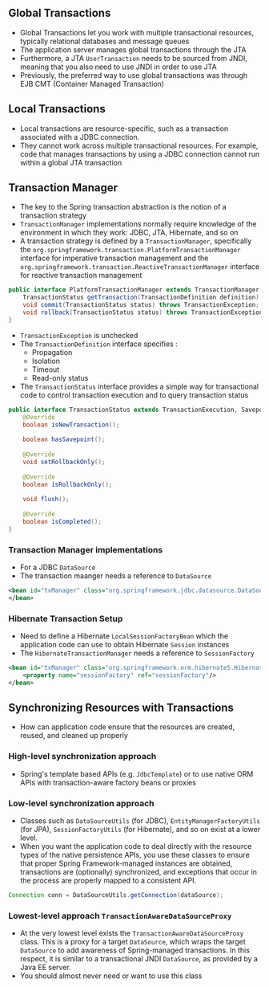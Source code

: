 ## Global Transactions
- Global Transactions let you work with multiple transactional resources, typically relational databases and message queues
- The application server manages global transactions through the JTA
- Furthermore, a JTA `UserTransaction` needs to be sourced from JNDI, meaning that you also need to use JNDI in order to use JTA
- Previously, the preferred way to use global transactions was through EJB CMT (Container Managed Transaction)

## Local Transactions
- Local transactions are resource-specific, such as a transaction associated with a JDBC connection. 
- They cannot work across multiple transactional resources. For example, code that manages transactions by using a JDBC connection cannot run within a global JTA transaction

## Transaction Manager
- The key to the Spring transaction abstraction is the notion of a transaction strategy
- `TransactionManager` implementations normally require knowledge of the environment in which they work: JDBC, JTA, Hibernate, and so on
- A transaction strategy is defined by a `TransactionManager`, specifically the `org.springframework.transaction.PlatformTransactionManager` interface for imperative transaction management and the `org.springframework.transaction.ReactiveTransactionManager` interface for reactive transaction management
```java
public interface PlatformTransactionManager extends TransactionManager { 
	TransactionStatus getTransaction(TransactionDefinition definition) throws TransactionException; 
	void commit(TransactionStatus status) throws TransactionException; 
	void rollback(TransactionStatus status) throws TransactionException; 
}
```
- `TransactionException` is unchecked
- The `TransactionDefinition` interface specifies : 
	- Propagation
	- Isolation
	- Timeout
	- Read-only status
- The `TransactionStatus` interface provides a simple way for transactional code to control transaction execution and to query transaction status
```java
public interface TransactionStatus extends TransactionExecution, SavepointManager, Flushable { 
	@Override 
	boolean isNewTransaction(); 
	
	boolean hasSavepoint(); 
	
	@Override 
	void setRollbackOnly(); 
	
	@Override 
	boolean isRollbackOnly(); 
	
	void flush(); 
	
	@Override 
	boolean isCompleted(); 
}
```

### Transaction Manager implementations
- For a JDBC `DataSource`
- The transaction maanger needs a reference to `DataSource`
```xml
<bean id="txManager" class="org.springframework.jdbc.datasource.DataSourceTransactionManager" <property name="dataSource" ref="dataSource"> 
</bean>
```

### Hibernate Transaction Setup
- Need to define a Hibernate `LocalSessionFactoryBean` which the application code can use to obtain Hibernate `Session` instances
- The `HibernateTransactionManager` needs a reference to `SessionFactory`
```xml
<bean id="txManager" class="org.springframework.orm.hibernate5.HibernateTransactionManager">
    <property name="sessionFactory" ref="sessionFactory"/>
</bean>
```

## Synchronizing Resources with Transactions
- How can application code ensure that the resources are created, reused, and cleaned up properly

### High-level synchronization approach
- Spring's template based APIs (e.g. `JdbcTemplate`) or to use native ORM APIs with transaction-aware factory beans or proxies

### Low-level synchronization approach
- Classes such as `DataSourceUtils` (for JDBC), `EntityManagerFactoryUtils` (for JPA), `SessionFactoryUtils` (for Hibernate), and so on exist at a lower level.
- When you want the application code to deal directly with the resource types of the native persistence APIs, you use these classes to ensure that proper Spring Framework-managed instances are obtained, transactions are (optionally) synchronized, and exceptions that occur in the process are properly mapped to a consistent API.
```java
Connection conn = DataSourceUtils.getConnection(dataSource);
```

### Lowest-level approach `TransactionAwareDataSourceProxy`
- At the very lowest level exists the `TransactionAwareDataSourceProxy` class. This is a proxy for a target `DataSource`, which wraps the target `DataSource` to add awareness of Spring-managed transactions. In this respect, it is similar to a transactional JNDI `DataSource`, as provided by a Java EE server.
- You should almost never need or want to use this class